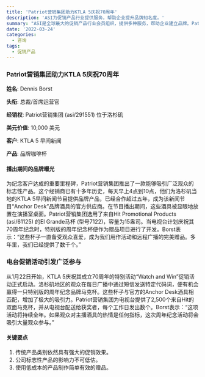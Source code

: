 ```yaml
---
title: 'Patriot营销集团助力KTLA 5庆祝70周年'
description: 'ASI为促销产品行业提供服务，帮助企业提升品牌知名度。'
summary: "ASI是全球最大的促销产品行业会员组织，提供多种服务，帮助企业建立品牌。Patriot营销集团多年来为KTLA 5提供品牌咖啡杯，助力电视台纪念活动，提升品牌曝光。"
date: '2022-03-24'
categories:
  - 咨询
tags:
  - 促销产品
---
```


### Patriot营销集团助力KTLA 5庆祝70周年

**姓名**: Dennis Borst

**头衔**: 总裁/首席运营官

**经销权**: Patriot营销集团 (asi/291551) 位于洛杉矶

**美元价值**: 10,000 美元

**客户**: KTLA 5 早间新闻

**产品**: 品牌咖啡杯

#### 播出期间的品牌曝光

为纪念客户达成的重要里程碑，Patriot营销集团推出了一款能够吸引广泛观众的标志性产品。这个经销商已有十多年历史，每天早上4点到10点，他们为洛杉矶当地的KTLA 5早间新闻节目提供品牌产品，已经合作超过五年，成为该新闻节目“Anchor Desk”品牌酒具的官方供应商。在节目播出期间，这些酒具被显眼地放置在演播室桌面。Patriot营销集团选用了来自Hit Promotional Products (asi/61125) 的El Grande马杯 (型号7122)，容量为15盎司。当电视台计划庆祝其70周年纪念时，特别版的周年纪念杯便作为赠品项目进行了开发。Borst表示：“这些杯子一直备受观众喜爱，成为我们用作活动和远程广播的完美赠品。多年里，我们已经提供了数千个。”

### 电台促销活动引发广泛参与

从1月22日开始，KTLA 5庆祝其成立70周年的特别活动“Watch and Win”促销活动正式启动。洛杉矶地区的观众在每日广播中通过短信发送特定代码词，便有机会赢得一只特别版的周年纪念品牌马克杯。这些杯子与官方的Anchor Desk酒具相匹配，增加了极大的吸引力。Patriot营销集团为电视台提供了2,500个来自Hit的双面马克杯，并从电视台配送给获奖者，每个工作日发出数个。Borst表示：“这项活动将持续全年。如果观众对主播酒具的热情是任何指标，这次周年纪念活动将会吸引大量观众参与。”

#### 关键要点
1. 传统产品类别依然具有强大的促销效果。
2. 公司标志性产品的影响力不可低估。
3. 使用低成本的产品制作简单有效的赠品。